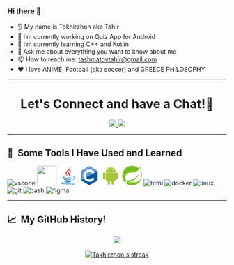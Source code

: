 ### Hi there 👋

* 👂 My name is Tokhirzhon aka Tahir
* 🔭 I’m currently working on Quiz App for Android
* 🌱 I’m currently learning C++ and Kotlin
* 💬 Ask me about everything you want to know about me
* 📫 How to reach me: tashmatovtahir@gmail.com
* ❤️ I love ANIME, Football (aka soccer) and GREECE PHILOSOPHY

---


<h1 align="center">
  Let's Connect and have a Chat!💬
</h1>

<p align="center">

<a href="https://www.linkedin.com/in/tokhirzhon-tashmatov-6aba2120b/">
  <img height="50" src="https://user-images.githubusercontent.com/46517096/166973395-19676cd8-f8ec-4abf-83ff-da8243505b82.png"/>
</a>

<a href="https://www.instagram.com/takhir_tashmatov/">
  <img height="50" src="https://user-images.githubusercontent.com/46517096/166974368-9798f39f-1f46-499c-b14e-81f0a3f83a06.png"/>
</a>
</p>



---


<h2> 🚀 &nbsp;Some Tools I Have Used and Learned</h2>
<p align="left">
<img src="https://cdn.jsdelivr.net/gh/devicons/devicon/icons/vscode/vscode-original.svg" alt="vscode" width="45" height="45"/>
<img src="https://cdn.jsdelivr.net/gh/devicons/devicon/icons/cplusplus/cplusplus-original.svg" width="45" height="45"/>
<img src="https://github.com/devicons/devicon/blob/v2.15.1/icons/java/java-original.svg" width="45" height="45"/>
<img src="https://github.com/devicons/devicon/blob/v2.15.1/icons/c/c-original.svg" width="45" height="45"/>
<img src="https://github.com/devicons/devicon/blob/v2.15.1/icons/android/android-original.svg" width="45" height="45"/>
<img src="https://github.com/devicons/devicon/blob/v2.15.1/icons/spring/spring-original.svg" width="45" height="45"/>
<img src="https://cdn.jsdelivr.net/gh/devicons/devicon/icons/html5/html5-original.svg" alt="html" width="45" height="45"/>
<img src="https://cdn.jsdelivr.net/gh/devicons/devicon/icons/docker/docker-original.svg" alt="docker" width="45" height="45"/>
<img src="https://cdn.jsdelivr.net/gh/devicons/devicon/icons/linux/linux-original.svg" alt="linux" width="45" height="45"/>       
<img src="https://cdn.jsdelivr.net/gh/devicons/devicon/icons/git/git-original.svg" alt="git" width="45" height="45"/>
<img src="https://cdn.jsdelivr.net/gh/devicons/devicon/icons/bash/bash-original.svg" alt="bash" width="45" height="45"/>
<img src="https://cdn.jsdelivr.net/gh/devicons/devicon/icons/figma/figma-original.svg" alt="figma" width="45" height="45"/>   
</p>

---

<h2> 📈 &nbsp;My GitHub History!</h2>
<p align="center">
<a href="https://github.com/Takhirzhon">
  <img height="180em" src="https://github-readme-stats.vercel.app/api?username=Takhirzhon&show_icons=true&theme=dark#gh-dark-mode-only" /> 
</a>
  </p>

<p align="center">
    <a href="https://github.com/Takhirzhon/github-readme-streak-stats">
        <img title="🔥 Get streak stats for your profile at git.io/streak-stats" alt="Takhirzhon's streak" src="https://github-readme-streak-stats.herokuapp.com/?user=Takhirzhon&theme=black-ice&hide_border=true&stroke=0000&background=060A0CD0"/>
    </a>
</p>

